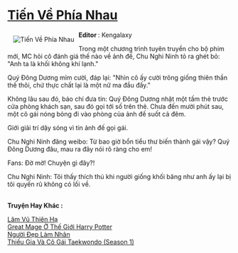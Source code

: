 <a href="https://utruyen.com/tien-ve-phia-nhau/15014/" title="Tiến Về Phía Nhau"><h1>Tiến Về Phía Nhau</h1></a><div style="display:table"><img align="right" style="float: left; padding: 10px;" src="https://utruyen.com/images/story/200x260/tien-ve-phia-nhau.jpg" alt="Tiến Về Phía Nhau"><b>Editor </b>: Kengalaxy<p></p>Trong một chương trình tuyên truyền cho bộ phim mới, MC hỏi cô đánh giá thế nào về ảnh đế, Chu Nghi Ninh tỏ ra ghét bỏ: "Anh ta là khối không khí lạnh."<p></p>Quý Đông Dương mỉm cười, đáp lại: "Nhìn cô ấy cười trông giống thiên thần thế thôi, chứ thực chất lại là một nữ ma đầu đấy."<p></p>Không lâu sau đó, báo chí đưa tin: Quý Đông Dương nhặt một tấm thẻ trước cửa phòng khách sạn, sau đó gọi tới số trên thẻ. Chưa đến mười phút sau, một cô gái nóng bỏng đi vào phòng của ảnh đế suốt cả đêm.<p></p>Giới giải trí dậy sóng vì tin ảnh đế gọi gái.<p></p>Chu Nghi Ninh đăng weibo: Từ bao giờ bổn tiểu thư biến thành gái vậy? Quý Đông Dương đâu, mau ra đây nói rõ ràng cho em!<p></p>Fans: Đờ mờ! Chuyện gì đây?!<p></p>Chu Nghi Ninh: Tôi thấy thích thú khi người giống khối băng như anh ấy lại bị tôi quyến rũ không có lối về.</div><p><br><b>Truyện Hay Khác :</b></p><a href="https://utruyen.com/lam-vu-thien-ha/19114/" alt="Lâm Vũ Thiên Hạ">Lâm Vũ Thiên Hạ</a><br/><a href="https://github.com/quanluxury/ngontinhhot/tree/master/truyenhay/19133/" alt="Great Mage Ở Thế Giới Harry Potter">Great Mage Ở Thế Giới Harry Potter</a><br/><a href="https://github.com/quanluxury/ngontinhhot/tree/master/truyenhay/20908/" alt="Người Đẹp Làm Nhân">Người Đẹp Làm Nhân</a><br/><a href="https://github.com/quanluxury/ngontinhhot/tree/master/truyenhay/19517/" alt="Thiếu Gia Và Cô Gái Taekwondo (Season 1)">Thiếu Gia Và Cô Gái Taekwondo (Season 1)</a><br/>